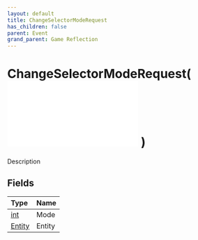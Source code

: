 ```yaml
---
layout: default
title: ChangeSelectorModeRequest
has_children: false
parent: Event
grand_parent: Game Reflection
---
```

# ChangeSelectorModeRequest( ![ EntityEventBase ](/game-reflection/events/entity_event_base.md) )
Description 

## Fields
| Type | Name |
|:-------------|:--------------|
| [int](/game-reflection/enums/int.md) | Mode |
| [Entity](/game-reflection/classes/entity.md) | Entity |
